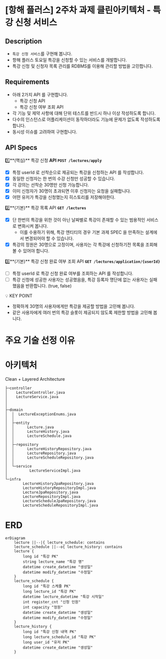 # [항해 플러스] 2주차 과제 클린아키텍처 - 특강 신청 서비스

## Description

- `특강 신청 서비스`를 구현해 봅니다.
- 항해 플러스 토요일 특강을 신청할 수 있는 서비스를 개발합니다.
- 특강 신청 및 신청자 목록 관리를 RDBMS를 이용해 관리할 방법을 고민합니다.

## Requirements

- 아래 2가지 API 를 구현합니다.
    - 특강 신청 API
    - 특강 신청 여부 조회 API
- 각 기능 및 제약 사항에 대해 단위 테스트를 반드시 하나 이상 작성하도록 합니다.
- 다수의 인스턴스로 어플리케이션이 동작하더라도 기능에 문제가 없도록 작성하도록 합니다.
- 동시성 이슈를 고려하여 구현합니다.

## API Specs

1️⃣**(핵심)** 특강 신청 **API `POST /lectures/apply`**

- [x] 특정 userId 로 선착순으로 제공되는 특강을 신청하는 API 를 작성합니다.
- [x] 동일한 신청자는 한 번의 수강 신청만 성공할 수 있습니다.
- [x] 각 강의는 선착순 30명만 신청 가능합니다.
- [x] 이미 신청자가 30명이 초과되면 이후 신청자는 요청을 실패합니다.
- [x] 어떤 유저가 특강을 신청했는지 히스토리를 저장해야한다.

2️⃣**(기본)** 특강 목록 API **`GET /lectures`**

- [x] 단 한번의 특강을 위한 것이 아닌 날짜별로 특강이 존재할 수 있는 범용적인 서비스로 변화시켜 봅니다.
    - 이를 수용하기 위해, 특강 엔티티의 경우 기본 과제 SPEC 을 만족하는 설계에서 변경되어야 할 수 있습니다.
- [x] 특강의 정원은 30명으로 고정이며, 사용자는 각 특강에 신청하기전 목록을 조회해볼 수 있어야 합니다.

3️⃣**(기본)** 특강 신청 완료 여부 조회 API **`GET /lectures/application/{userId}`**

- [ ] 특정 userId 로 특강 신청 완료 여부를 조회하는 API 를 작성합니다.
- [ ] 특강 신청에 성공한 사용자는 성공했음을, 특강 등록자 명단에 없는 사용자는 실패했음을 반환합니다. (true, false)

<aside>
💡 KEY POINT
</aside>

- 정확하게 30명의 사용자에게만 특강을 제공할 방법을 고민해 봅니다.
- 같은 사용자에게 여러 번의 특강 슬롯이 제공되지 않도록 제한할 방법을 고민해 봅니다.

# 주요 기술 선정 이유

# 아키텍처

Clean + Layered Architecture

```
├─controller
│    LectureController.java
│    LectureService.java
│  
│
├─domain
│  │  LectureExceptionEnums.java
│  │
│  ├─entity
│  │      Lecture.java
│  │      LectureHistory.java
│  │      LectureSchedule.java
│  │
│  ├─repository
│  │      LectureHistoryRepository.java
│  │      LectureRepository.java
│  │      LectureScheduleRepository.java
│  │
│  └─service
│          LectureServiceImpl.java
│
└─infra
        LectureHistoryJpaRepository.java
        LectureHistoryRepositoryImpl.java
        LectureJpaRepository.java
        LectureRepositoryImpl.java
        LectureScheduleJpaRepository.java
        LectureScheduleRepositoryImpl.java

```

# ERD

```mermaid
erDiagram
    lecture ||--|{ lecture_schedule: contains
    lecture_schedule ||--o{ lecture_history: contains
    lecture {
        long id "특강 PK"
        string lecture_name "특강 명"
        datetime create_datetime "생성일"
        datetime modify_datetime "수정일"
    }
    lecture_schedule {
        long id "특강 스케쥴 PK"
        long lecture_id "특강 PK"
        datetime lecture_datetime "특강 시작일"
        int register_cnt "신청 인원"
        int capacity "정원"
        datetime create_datetime "생성일"
        datetime modify_datetime "수정일"
    }
    lecture_history {
        long id "특강 신청 내역 PK"
        long lecture_schedule_id "특강 PK"
        long user_id "유저 PK"
        datetime create_datetime "생성일"
    }
```
